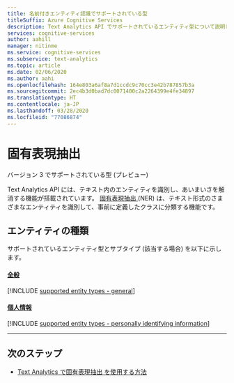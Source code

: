 ```yaml
---
title: 名前付きエンティティ認識でサポートされている型
titleSuffix: Azure Cognitive Services
description: Text Analytics API でサポートされているエンティティ型について説明します。
services: cognitive-services
author: aahill
manager: nitinme
ms.service: cognitive-services
ms.subservice: text-analytics
ms.topic: article
ms.date: 02/06/2020
ms.author: aahi
ms.openlocfilehash: 164e803a6af8a7d1ccdc9c70cc3e42b787857b3a
ms.sourcegitcommit: 2ec4b3d0bad7dc0071400c2a2264399e4fe34897
ms.translationtype: HT
ms.contentlocale: ja-JP
ms.lasthandoff: 03/28/2020
ms.locfileid: "77086874"
---
```

# <a name="supported-types-for-named-entity-recognition-version-3-preview"></a>固有表現抽出
バージョン 3 でサポートされている型 (プレビュー)

Text Analytics API には、テキスト内のエンティティを識別し、あいまいさを解消する機能が搭載されています。 [固有表現抽出
](how-tos/text-analytics-how-to-entity-linking.md) (NER) は、テキスト形式のさまざまなエンティティを識別して、事前に定義したクラスに分類する機能です。

## <a name="entity-types"></a>エンティティの種類

サポートされているエンティティ型とサブタイプ (該当する場合) を以下に示します。

#### <a name="general"></a>[全般](#tab/general)

[!INCLUDE [supported entity types - general](./includes/entity-types/general-entities.md)]

#### <a name="personal-information"></a>[個人情報](#tab/personal)

[!INCLUDE [supported entity types - personally identifying information](./includes/entity-types/personal-information-entities.md)]

***

## <a name="next-steps"></a>次のステップ

* [Text Analytics で固有表現抽出
を使用する方法](how-tos/text-analytics-how-to-entity-linking.md)